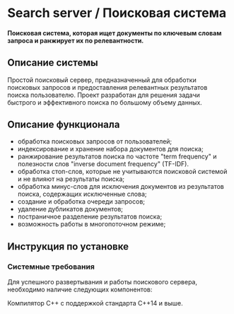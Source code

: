 # Search server / Поисковая система

#### Поисковая система, которая ищет документы по ключевым словам запроса и ранжирует их по релевантности.

## Описание системы
Простой поисковый сервер, предназначенный для обработки поисковых запросов и предоставления релевантных результатов поиска пользователю.
Проект разработан для решения задачи быстрого и эффективного поиска по большому объему данных.

## Описание функционала
- обработка поисковых запросов от пользователей;
- индексирование и хранение набора документов для поиска;
- ранжирование результатов поиска по частоте "term frequency" и полезности слов "inverse document frequency" (TF-IDF).
- обработка стоп-слов, которые не учитываются поисковой системой и не влияют на результаты поиска;
- обработка минус-слов для исключения документов из результатов поиска, содержащих  исключенные слова;
- создание и обработка очереди запросов;
- удаление дубликатов документов;
- постраничное разделение результатов поиска;
- возможность работы в многопоточном режиме;

## Инструкция по установке
### Системные требования
Для успешного развертывания и работы поискового сервера, необходимо наличие следующих компонентов:

Компилятор C++ с поддержкой стандарта C++14 и выше.
